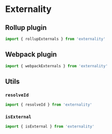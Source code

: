 # Externality

## Rollup plugin

```js
import { rollupExternals } from 'externality'
```

## Webpack plugin

```js
import { webpackExternals } from 'externality'
```

## Utils

### `resolveId`

```js
import { resolveId } from 'externality'
```

### `isExternal`

```js
import { isExternal } from 'externality'
```
